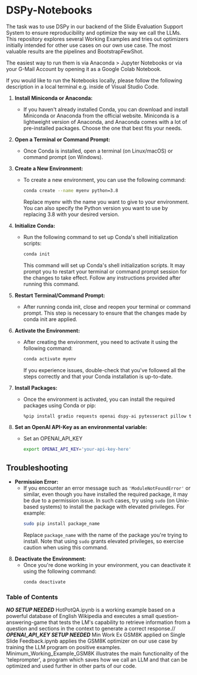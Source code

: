 # DSPy-Notebooks
The task was to use DSPy in our backend of the Slide Evaluation Support System to ensure reproducibility and optimize the way we call the LLMs. This repository explores several Working Examples and tries out optimizers initially intended for other use cases on our own use case. The most valuable results are the pipelines and BootstrapFewShot. 

The easiest way to run them is via Anaconda > Jupyter Notebooks or via your G-Mail Account by opening it as a Google Colab Notebook.

If you would like to run the Notebooks locally, please follow the following description in a local terminal e.g. inside of Visual Studio Code.

1. **Install Miniconda or Anaconda:**
   - If you haven't already installed Conda, you can download and install Miniconda or Anaconda from the official website. Miniconda is a lightweight version of Anaconda, and Anaconda comes with a lot of pre-installed packages. Choose the one that best fits your needs.

2. **Open a Terminal or Command Prompt:**
   - Once Conda is installed, open a terminal (on Linux/macOS) or command prompt (on Windows).

3. **Create a New Environment:**
   - To create a new environment, you can use the following command:
     ```bash
     conda create --name myenv python=3.8
     ```
     Replace myenv with the name you want to give to your environment. You can also specify the Python version you want to use by replacing 3.8 with your desired version.

4. **Initialize Conda:**
   - Run the following command to set up Conda's shell initialization scripts:
     ```bash
     conda init
     ```
     This command will set up Conda's shell initialization scripts. It may prompt you to restart your terminal or command prompt session for the changes to take effect. Follow any instructions provided after running this command.

5. **Restart Terminal/Command Prompt:**
   - After running conda init, close and reopen your terminal or command prompt. This step is necessary to ensure that the changes made by conda init are applied.

6. **Activate the Environment:**
   - After creating the environment, you need to activate it using the following command:
     ```bash
     conda activate myenv
     ```
     If you experience issues, double-check that you've followed all the steps correctly and that your Conda installation is up-to-date.

7. **Install Packages:**
   - Once the environment is activated, you can install the required packages using Conda or pip:
     ```bash
     %pip install gradio requests openai dspy-ai pytesseract pillow tesseract dspy
     ```
8. **Set an OpenAI API-Key as an environmental variable:**
   - Set an OPENAI_API_KEY
     ```bash
     export OPENAI_API_KEY='your-api-key-here'
     ```
## Troubleshooting

- **Permission Error:**
  - If you encounter an error message such as `'ModuleNotFoundError'` or similar, even though you have installed the required package, it may be due to a permission issue. In such cases, try using `sudo` (on Unix-based systems) to install the package with elevated privileges. For example:
    ```bash
    sudo pip install package_name
    ```
    Replace `package_name` with the name of the package you're trying to install. Note that using `sudo` grants elevated privileges, so exercise caution when using this command.

8. **Deactivate the Environment:**
   - Once you're done working in your environment, you can deactivate it using the following command:
     ```bash
     conda deactivate
     ```

### Table of Contents
***NO SETUP NEEDED*** 
HotPotQA.ipynb is a working example based on a powerful database of English Wikipedia and executes a small question-answering-game that tests the LM's capability to retrieve information from a question and sections in the context to generate a correct response.//
***OPENAI_API_KEY SETUP NEEDED***
Min Work Ex GSM8K applied on Single Slide Feedback.ipynb applies the GSM8K optimizer on our use case by training the LLM program on positive examples.
Minimum_Working_Example_GSM8K illustrates the main functionality of the 'teleprompter', a program which saves how we call an LLM and that can be optimized and used further in other parts of our code. 




